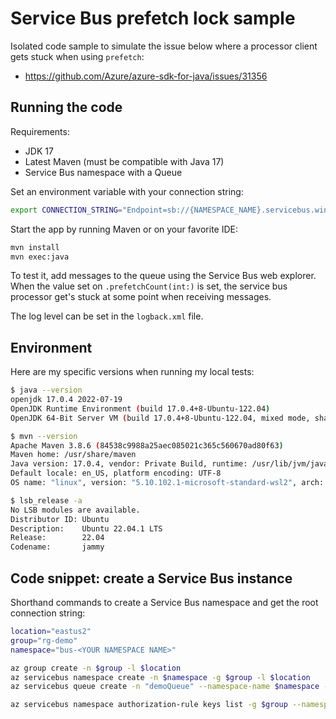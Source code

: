 # Service Bus prefetch lock sample

Isolated code sample to simulate the issue below where a processor client gets stuck when using `prefetch`:

- https://github.com/Azure/azure-sdk-for-java/issues/31356

## Running the code

Requirements:

- JDK 17
- Latest Maven (must be compatible with Java 17)
- Service Bus namespace with a Queue

Set an environment variable with your connection string:

```sh
export CONNECTION_STRING="Endpoint=sb://{NAMESPACE_NAME}.servicebus.windows.net/;SharedAccessKeyName={KEY_NAME};SharedAccessKey={ACCESS_KEY}="
```

Start the app by running Maven or on your favorite IDE:

```sh
mvn install
mvn exec:java
```

To test it, add messages to the queue using the Service Bus web explorer. When the value set on `.prefetchCount(int:)` is set, the service bus processor get's stuck at some point when receiving messages.

The log level can be set in the `logback.xml` file.

## Environment

Here are my specific versions when running my local tests:

```sh
$ java --version
openjdk 17.0.4 2022-07-19
OpenJDK Runtime Environment (build 17.0.4+8-Ubuntu-122.04)
OpenJDK 64-Bit Server VM (build 17.0.4+8-Ubuntu-122.04, mixed mode, sharing)

$ mvn --version
Apache Maven 3.8.6 (84538c9988a25aec085021c365c560670ad80f63)
Maven home: /usr/share/maven
Java version: 17.0.4, vendor: Private Build, runtime: /usr/lib/jvm/java-17-openjdk-amd64
Default locale: en_US, platform encoding: UTF-8
OS name: "linux", version: "5.10.102.1-microsoft-standard-wsl2", arch: "amd64", family: "unix"

$ lsb_release -a
No LSB modules are available.
Distributor ID: Ubuntu
Description:    Ubuntu 22.04.1 LTS
Release:        22.04
Codename:       jammy
```

## Code snippet: create a Service Bus instance

Shorthand commands to create a Service Bus namespace and get the root connection string:

```sh
location="eastus2"
group="rg-demo"
namespace="bus-<YOUR NAMESPACE NAME>"

az group create -n $group -l $location
az servicebus namespace create -n $namespace -g $group -l $location
az servicebus queue create -n "demoQueue" --namespace-name $namespace -g $group --enable-partitioning

az servicebus namespace authorization-rule keys list -g $group --namespace-name $namespace --name "RootManageSharedAccessKey" --query "primaryConnectionString" -o tsv
```
